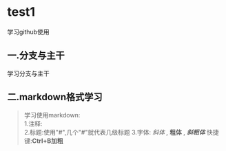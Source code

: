 # test1
学习github使用
## 一.分支与主干
学习分支与主干
## 二.markdown格式学习
>学习使用markdown:  
1.注释:<!--
整段整段的不可见内容,也就是注释-->  
2.标题:使用"#",几个"#"就代表几级标题
3.字体:
>*斜体* , **粗体** , ***斜粗体***
>快捷键:**Ctrl+B加粗**

